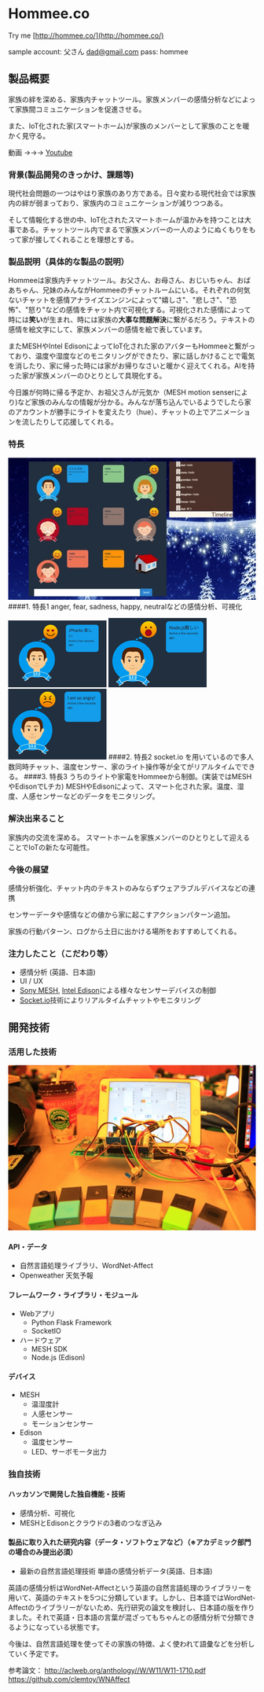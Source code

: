 # Hommee.co
Try me [http://hommee.co/](http://hommee.co/)

sample account: 父さん dad@gmail.com pass: hommee

## 製品概要

家族の絆を深める、家族内チャットツール。家族メンバーの感情分析などによって家族間コミュニケーションを促進させる。

また、IoT化された家(スマートホーム)が家族のメンバーとして家族のことを暖かく見守る。

動画 →→→ [Youtube](https://youtu.be/Xt7QZnycr9w)

### 背景(製品開発のきっかけ、課題等)
現代社会問題の一つはやはり家族のあり方である。日々変わる現代社会では家族内の絆が弱まっており、家族内のコミュニケーションが減りつつある。

そして情報化する世の中、IoT化されたスマートホームが温かみを持つことは大事である。チャットツール内でまるで家族メンバーの一人のようにぬくもりをもって家が接してくれることを理想とする。
### 製品説明（具体的な製品の説明）
Hommeeは家族内チャットツール。お父さん、お母さん、おじいちゃん、おばあちゃん、兄妹のみんながHommeeのチャットルームにいる。それぞれの何気ないチャットを感情アナライズエンジンによって"嬉しさ"、"悲しさ"、"恐怖"、"怒り"などの感情をチャット内で可視化する。可視化された感情によって時には**笑い**が生まれ、時には家族の**大事な問題解決**に繋がるだろう。テキストの感情を絵文字にして、家族メンバーの感情を絵で表しています。

またMESHやIntel EdisonによってIoT化された家のアバターもHommeeと繋がっており、温度や湿度などのモニタリングができたり、家に話しかけることで電気を消したり、家に帰った時には家がお帰りなさいと暖かく迎えてくれる。AIを持った家が家族メンバーのひとりとして具現化する。

今日誰が何時に帰る予定か、お祖父さんが元気か（MESH motion senserにより)など家族のみんなの情報が分かる。みんなが落ち込んでいるようでしたら家のアカウントが勝手にライトを変えたり（hue）、チャットの上でアニメーションを流したりして応援してくれる。
### 特長

![Hommee.co](./images/sc02.jpg)
####1. 特長1
anger, fear, sadness, happy, neutralなどの感情分析、可視化

![happy](./images/emotion01.png)
![emotion](./images/emotion02.png)
![anger](./images/emotion03.png)
####2. 特長2
socket.io を用いているので多人数同時チャット、温度センサー、家のライト操作等が全てがリアルタイムでできる。
####3. 特長3
うちのライトや家電をHommeeから制御。(実装ではMESHやEdisonでLチカ)
MESHやEdisonによって、スマート化された家。温度、湿度、人感センサーなどのデータをモニタリング。

### 解決出来ること
家族内の交流を深める。
スマートホームを家族メンバーのひとりとして迎えることでIoTの新たな可能性。
### 今後の展望
感情分析強化、チャット内のテキストのみならずウェアラブルデバイスなどの連携

センサーデータや感情などの値から家に起こすアクションパターン追加。

家族の行動パターン、ログから土日に出かける場所をおすすめしてくれる。
### 注力したこと（こだわり等）
* 感情分析 (英語、日本語)
* UI / UX
* [Sony MESH](http://meshprj.com/jp/), [Intel Edison](http://www.intel.com/content/www/us/en/do-it-yourself/edison.html)による様々なセンサーデバイスの制御
* [Socket.io](http://socket.io/)技術によりリアルタイムチャットやモニタリング

## 開発技術
### 活用した技術

![Hommee.co](./images/sc03.jpg)
#### API・データ
* 自然言語処理ライブラリ、WordNet-Affect
* Openweather 天気予報

#### フレームワーク・ライブラリ・モジュール
* Webアプリ
    * Python Flask Framework
    * SocketIO
* ハードウェア
    * MESH SDK
    * Node.js (Edison)

#### デバイス
* MESH
    * 温湿度計
    * 人感センサー
    * モーションセンサー
* Edison
    * 温度センサー
    * LED、サーボモータ出力


### 独自技術
#### ハッカソンで開発した独自機能・技術
* 感情分析、可視化
* MESHとEdisonとクラウドの3者のつなぎ込み

#### 製品に取り入れた研究内容（データ・ソフトウェアなど）（※アカデミック部門の場合のみ提出必須）
* 最新の自然言語処理技術 単語の感情分析データ(英語、日本語)

英語の感情分析はWordNet-Affectという英語の自然言語処理のライブラリーを用いて、英語のテキストを5つに分類しています。しかし、日本語ではWordNet-Affectのライブラリーがないため、先行研究の論文を検討し、日本語の版を作りました。それで英語・日本語の言葉が混ざってもちゃんとの感情分析で分類できるようになっている状態です。

今後は、自然言語処理を使ってその家族の特徴、よく使われて語彙などを分析していく予定です。

参考論文：
http://aclweb.org/anthology//W/W11/W11-1710.pdf
https://github.com/clemtoy/WNAffect
